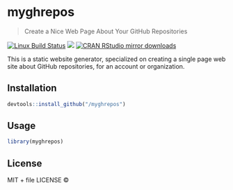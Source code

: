 
# myghrepos

> Create a Nice Web Page About Your GitHub Repositories

[![Linux Build Status](https://travis-ci.org//myghrepos.svg?branch=master)](https://travis-ci.org//myghrepos)
[![](http://www.r-pkg.org/badges/version/myghrepos)](http://www.r-pkg.org/pkg/myghrepos)
[![CRAN RStudio mirror downloads](http://cranlogs.r-pkg.org/badges/myghrepos)](http://www.r-pkg.org/pkg/myghrepos)


This is a static website generator, specialized on creating a single page web
  site about GitHub repositories, for an account or organization.

## Installation

```r
devtools::install_github("/myghrepos")
```

## Usage

```r
library(myghrepos)
```

## License

MIT + file LICENSE © 
